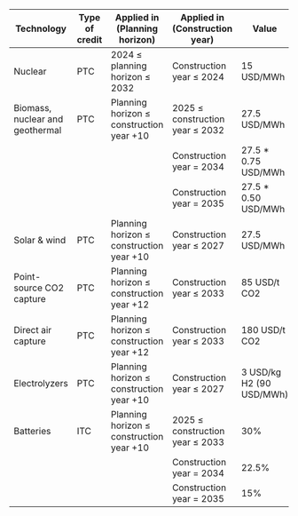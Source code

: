 | Technology                     | Type of credit | Applied in (Planning horizon)                        | Applied in (Construction year)                  | Value                     |
|-------------------------------|----------------|------------------------------------------------------|------------------------------------------------|---------------------------|
| Nuclear                       | PTC            | 2024 ≤ planning horizon ≤ 2032                       | Construction year ≤ 2024                       | 15 USD/MWh                |
| Biomass, nuclear and geothermal | PTC          | Planning horizon ≤ construction year +10            | 2025 ≤ construction year ≤ 2032                | 27.5 USD/MWh             |
|                               |                |                                                      | Construction year = 2034                       | 27.5 * 0.75 USD/MWh       |
|                               |                |                                                      | Construction year = 2035                       | 27.5 * 0.50 USD/MWh       |
| Solar & wind                  | PTC            | Planning horizon ≤ construction year +10            | Construction year ≤ 2027                       | 27.5 USD/MWh              |
| Point-source CO2 capture      | PTC            | Planning horizon ≤ construction year +12            | Construction year ≤ 2033                       | 85 USD/t CO2              |
| Direct air capture            | PTC            | Planning horizon ≤ construction year +12            | Construction year ≤ 2033                       | 180 USD/t CO2             |
| Electrolyzers                 | PTC            | Planning horizon ≤ construction year +10            | Construction year ≤ 2027                       | 3 USD/kg H2 (90 USD/MWh)               |
| Batteries                     | ITC            | Planning horizon ≤ construction year +10            | 2025 ≤ construction year ≤ 2033                | 30%                       |
|                               |                |                                                      | Construction year = 2034                       | 22.5%                     |
|                               |                |                                                      | Construction year = 2035                       | 15%                       |
